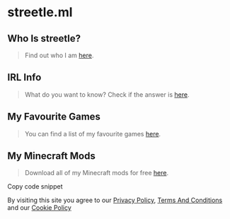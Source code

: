 <head>
<script
  type="text/javascript"
  src="https://app.termly.io/embed.min.js"
  data-auto-block="on"
  data-website-uuid="4f98fdc8-031b-4726-9ae3-c9df12493902"
  ></script>

<script async src="https://pagead2.googlesyndication.com/pagead/js/adsbygoogle.js?client=ca-pub-5850853284840895"
     crossorigin="anonymous"></script>
</head>

# streetle.ml
## Who Is streetle?
> Find out who I am <a href="streetle">here</a>.

## IRL Info
> What do you want to know? Check if the answer is <a href="irl">here</a>.

## My Favourite Games
> You can find a list of my favourite games <a href="games">here</a>.

## My Minecraft Mods
> Download all of my Minecraft mods for free <a href="packs">here</a>.

<script async src="https://pagead2.googlesyndication.com/pagead/js/adsbygoogle.js?client=ca-pub-5850853284840895"
     crossorigin="anonymous"></script>
<!-- horizontal2 -->
<ins class="adsbygoogle"
     style="display:block"
     data-ad-client="ca-pub-5850853284840895"
     data-ad-slot="4491611170"
     data-ad-format="auto"
     data-full-width-responsive="true"></ins>
<script>
     (adsbygoogle = window.adsbygoogle || []).push({});
</script>

Copy code snippet


By visiting this site you agree to our [Privacy Policy](./privacypolicy.html), [Terms And Conditions](./tsandcs.html) and our [Cookie Policy](./cookies.html)
